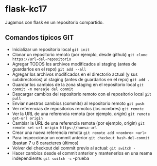 # flask-kc17

Jugamos con flask en un repositorio compartido.

## Comandos típicos GIT

- Inicializar un repositorio local `git init`
- Clonar un repositorio remoto (por ejemplo, desde github) `git clone https://url-del-repositorio`
- Agregar TODOS los archivos modificados al staging (antes de guardarlos en el repo) `git add --all`
- Agregar los archivos modificados en el directorio actual (y sus subdirectorios) al staging (antes de guardarlos en el repo) `git add .`
- Guardar los cambios de la zona staging en el repositorio local `git commit -m mensaje del commit`
- Descargar cambios del repositorio remoto con el repositorio local `git pull`
- Enviar nuestros cambios (commits) al repositorio remoto `git push`
- Ver referencias de repositorios remotos (los nombres) `git remote`
- Ver la URL de una referencia remota (por ejemplo, _origin_) `git remote get-url origin`
- Cambiar la URL de una referencia remota (por ejemplo, origin) `git remote set-url origin https://nueva-url`
- Crear una nueva referencia remota `git remote add <nombre> <url>`
- Para inspeccionar un commit anterior `git checkout hash-del-commit` (bastan 7 u 8 caracteres últimos)
- Volver del checkout del commit previo al actual: `git switch -`
- Hacer cambios desde el commit anterior y mantenerlos en una reama independiente: `git switch -c`
-prueba
